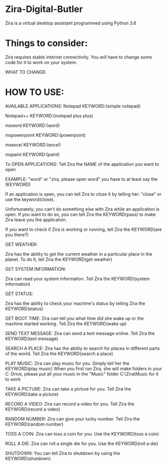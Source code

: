 # Zira-Digital-Butler
Zira is a virtual desktop assistant programmed using Python 3.6

# Things to consider:
Zira requires stable internet connectivity. You will have to change some code for it to work on your system.

WHAT TO CHANGE:


# HOW TO USE:

AVAILABLE APPLICATIONS:
Notepad KEYWORD:(simple notepad)

Notepad++ KEYWORD:(notepad plus plus)

msword KEYWORD:(word)

mspowerpoint KEYWORD:(powerpoint)

msexcel KEYWORD:(excel)

mspaint KEYWORD:(paint)

To OPEN APPLICATIONS:
Tell Zira the NAME of the application you want to open 

EXAMPLE: "word" or "zira, please open word"
you have to at least say the (KEYWORD) 

If an application is open, you can tell Zira to close it by telling her:
"close" or use the keyword(close).

Unfortunately, you can't do something else with Zira while an application is open.
If you want to do so, you can tell Zira the KEYWORD(pass) to make Zira leave you the application.

If you want to check if Zira is working or running, tell Zira the KEYWORD(are you there?)


GET WEATHER:

Zira has the ability to get the current weather in a particular place in the planet.
To do it, tell Zira the KEYWORD(get weather)

GET SYSTEM INFORMATION:

Zira can read your system information. Tell Zira the KEYWORD(system information)

GET STATUS:

Zira has the ability to check your machine's status by telling Zira the KEYWORD(status)

GET BOOT TIME:
Zira can tell you what time did she wake up or the machine started working. Tell Zira the KEYWORD(wake up)

SEND TEXT MESSAGE:
Zira can send a text message online. Tell Zira the KEYWORD(text message)

SEARCH A PLACE:
Zira has the ability to search for places in different parts of the world. Tell Zira the KEYWORD(search a place)

PLAY MUSIC:
Zira can play music for you. Simply tell her the KEYWORD(play music)
When you first run Zira, she will make folders in your C: Drive, please put all your music in the "Music" folder C:\Zira\Music for it to work

TAKE A PICTURE:
Zira can take a picture for you. Tell Zira the KEYWORD(take a picture)

RECORD A VIDEO:
Zira can record a video for you. Tell Zira the KEYWORD(record a video)

RANDOM NUMBER:
Zira can give your lucky number. Tell Zira the KEYWORD(random number)

TOSS A COIN:
Zira can toss a coin for you. Use the KEYWORD(toss a coin)

ROLL A DIE:
Zira can roll a single die for you. Use the KEYWORD(roll a die)

SHUTDOWN:
You can tell Zira to shutdown by using the KEYWORD(shutdown)
